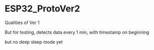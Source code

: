 # ESP32_ProtoVer2

Qualities of Ver 1

But for testing, detects data every 1 min, with timestamp on beginning

but no deep sleep mode yet

